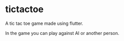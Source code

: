 # tictactoe

A tic tac toe game made using flutter.

In the game you can play against AI or another person.


